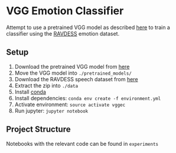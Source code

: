 # VGG Emotion Classifier

Attempt to use a pretrained VGG model as described [here](https://github.com/tensorflow/models/tree/master/research/audioset) to train a classifier using the [RAVDESS](https://smartlaboratory.org/ravdess/) emotion dataset.

## Setup

1. Download the pretrained VGG model from [here](https://storage.googleapis.com/audioset/vggish_model.ckpt)
1. Move the VGG model into `./pretrained_models/`
1. Download the RAVDESS speech dataset from [here](https://zenodo.org/record/1188976/files/Audio_Speech_Actors_01-24.zip?download=1)
1. Extract the zip into `./data`
1. Install [conda](https://conda.io/)
1. Install dependencies: `conda env create -f environment.yml`
1. Activate environment: `source activate vggec`
1. Run jupyter: `jupyter notebook`

## Project Structure

Notebooks with the relevant code can be found in `experiments`
